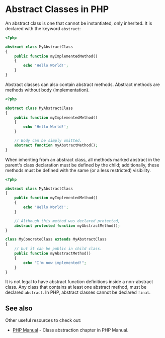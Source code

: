 # Abstract Classes in PHP

An abstract class is one that cannot be instantiated, only inherited. It is declared
with the keyword `abstract`:

```php
<?php

abstract class MyAbstractClass
{
    public function myImplementedMethod()
    {
        echo 'Hello World!';
    }
}
```

Abstract classes can also contain abstract methods. Abstract methods are methods without body (implementation).

```php
<?php

abstract class MyAbstractClass
{
    public function myImplementedMethod()
    {
        echo 'Hello World!';
    }

    // Body can be simply omitted.
    abstract function myAbstractMethod();
}
```

When inheriting from an abstract class, all methods marked abstract in the
parent's class declaration must be defined by the child; additionally, these
methods must be defined with the same (or a less restricted) visibility.

```php
<?php

abstract class MyAbstractClass
{
    public function myImplementedMethod()
    {
        echo 'Hello World!';
    }

    // Although this method was declared protected,
    abstract protected function myAbstractMethod();
}

class MyConcreteClass extends MyAbstractClass
{
    // but it can be public in child class.
    public function myAbstractMethod()
    {
        echo "I'm now implemented!";
    }
}
```

It is not legal to have abstract function definitions inside a non-abstract class.
Any class that contains at least one abstract method, must be declared `abstract`.
In PHP, abstract classes cannot be declared `final`.

## See also

Other useful resources to check out:

* [PHP Manual](http://php.net/manual/en/language.oop5.abstract.php) - Class abstraction chapter in PHP Manual.
